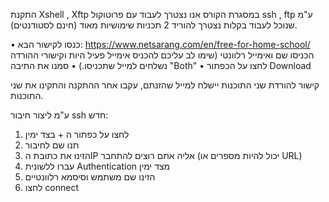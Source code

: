 התקנת Xshell , Xftp 
במסגרת הקורס אנו נצטרך לעבוד עם פרוטוקול ssh , ftp ע"מ שנוכל לעבוד בקלות נצטרך להוריד 2 תכניות שימושיות מאוד (חינם לסטודנטים).

•	כנסו לקישור הבא:  https://www.netsarang.com/en/free-for-home-school/
הכניסו שם ואימייל רלוונטי (שימו לב עליכם להכניס אימייל פעיל היות וקישורי ההורדה נשלחים למייל שתכניסו.)
•	סמנו את התיבה "Both"
•	לחצו על הכפתור Download

קישור להורדת שני התוכנות יישלח למייל שהזנתם, עקבו אחר ההתקנה והתקינו את שני התוכנות.

ע"מ ליצור חיבור ssh  חדש:
1.	 לחצו על כפתור ה + בצד ימין 
2.	תנו שם לחיבור
3.	הזינו את כתובת הIP אליה אתם רוצים להתחבר (יכול להיות מספרים או URL)
4.	עברו ללשונית Authentication מצד ימין
5.	הזינו שם משתמש וסיסמא רלוונטיים 
6.	לחצו connect
 

 



